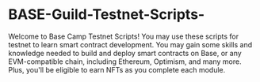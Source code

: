 # BASE-Guild-Testnet-Scripts-
Welcome to Base Camp Testnet Scripts! You may use these scripts for testnet to learn smart contract development. You may gain some skills and knowledge needed to build and deploy smart contracts on Base, or any EVM-compatible chain, including Ethereum, Optimism, and many more. Plus, you'll be eligible to earn NFTs as you complete each module. 
